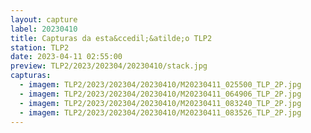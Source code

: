 ```yaml
---
layout: capture
label: 20230410
title: Capturas da esta&ccedil;&atilde;o TLP2
station: TLP2
date: 2023-04-11 02:55:00
preview: TLP2/2023/202304/20230410/stack.jpg
capturas:
  - imagem: TLP2/2023/202304/20230410/M20230411_025500_TLP_2P.jpg
  - imagem: TLP2/2023/202304/20230410/M20230411_064906_TLP_2P.jpg
  - imagem: TLP2/2023/202304/20230410/M20230411_083240_TLP_2P.jpg
  - imagem: TLP2/2023/202304/20230410/M20230411_083526_TLP_2P.jpg
---
```

